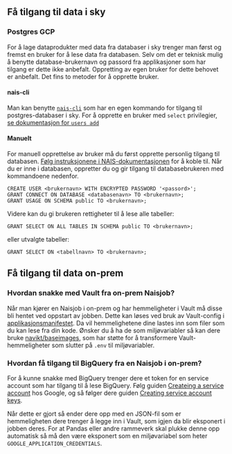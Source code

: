 ## Få tilgang til data i sky

### Postgres GCP
For å lage dataprodukter med data fra databaser i sky trenger man først og fremst en bruker for å lese data fra databasen.
Selv om det er teknisk mulig å benytte database-brukernavn og passord fra applikasjoner som har tilgang er dette ikke anbefalt.
Oppretting av egen bruker for dette behovet er anbefalt. Det fins to metoder for å opprette bruker.

#### nais-cli
Man kan benytte [`nais-cli`](https://doc.nais.io/cli/install/) som har en egen kommando for tilgang til postgres-databaser i sky.
For å opprette en bruker med `select` privilegier, [se dokumentasjon for `users add`](https://docs.nais.io/cli/commands/postgres/#users-add)

#### Manuelt
For manuell opprettelse av bruker må du først opprette personlig tilgang til databasen.
[Følg instruksjonene i NAIS-dokumentasjonen](https://docs.nais.io/persistence/postgres/#personal-database-access) for å koble til.
Når du er inne i databasen, oppretter du og gir tilgang til databasebrukeren med kommandoene nedenfor.

```plpgsql
CREATE USER <brukernavn> WITH ENCRYPTED PASSWORD '<passord>';
GRANT CONNECT ON DATABASE <databasenavn> TO <brukernavn>;
GRANT USAGE ON SCHEMA public TO <brukernavn>;
```
Videre kan du gi brukeren rettigheter til å lese alle tabeller:
```plpgsql
GRANT SELECT ON ALL TABLES IN SCHEMA public TO <brukernavn>;
```
eller utvalgte tabeller:
```plpgsql
GRANT SELECT ON <tabellnavn> TO <brukernavn>;
```

## Få tilgang til data on-prem



### Hvordan snakke med Vault fra on-prem Naisjob?
Når man kjører en Naisjob i on-prem og har hemmeligheter i Vault må disse bli hentet ved oppstart av jobben.
Dette kan løses ved bruk av Vault-config i [applikasjonsmanifestet](https://docs.nais.io/naisjob/reference/#vault).
Da vil hemmelighetene dine lastes inn som filer som du kan lese fra din kode.
Ønsker du å ha de som miljøvariabler så kan dere bruke [navikt/baseimages](https://github.com/navikt/baseimages/), som har støtte for å transformere Vault-hemmeligheter som slutter på `.env` til miljøvariabler.

### Hvordan få tilgang til BigQuery fra en Naisjob i on-prem?
For å kunne snakke med BigQuery trenger dere et token for en service account som har tilgang til å lese BigQuery.
Følg guiden [Createing a service account](https://cloud.google.com/iam/docs/creating-managing-service-accounts#iam-service-accounts-create-console) hos Google, og så følger dere guiden [Creating service account keys](https://cloud.google.com/iam/docs/creating-managing-service-account-keys).

Når dette er gjort så ender dere opp med en JSON-fil som er hemmeligheten dere trenger å legge inn i Vault, som igjen da blir eksponert i jobben deres. For at Pandas eller andre rammeverk skal plukke denne opp automatisk så må den være eksponert som en miljøvariabel som heter `GOOGLE_APPLICATION_CREDENTIALS`.
